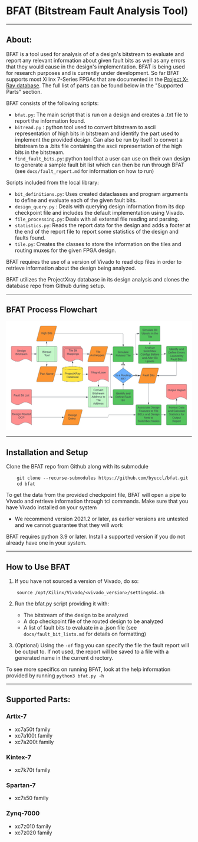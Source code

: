 # BFAT (Bitstream Fault Analysis Tool)

---

## About:

BFAT is a tool used for analysis of of a design's bitstream to evaluate and report any relevant information about given fault bits as well as any errors that they would cause in the design's implementation. BFAT is being used for research purposes and is currently under development. So far BFAT supports most Xilinx 7-Series FPGAs that are documented in the [Project X-Ray database](https://github.com/f4pga/prjxray-db). The full list of parts can be found below in the "Supported Parts" section. 

BFAT consists of the following scripts:

- `bfat.py`: The main script that is run on a design and creates a .txt file to report the information found.
- `bitread.py` : python tool used to convert bitstream to ascii representation of high bits in bitstream and identify the part used to implement the provided design. Can also be run by itself to convert a bitstream to a .bits file containing the ascii representation of the high bits in the bitstream.
- `find_fault_bits.py`: python tool that a user can use on their own design to generate a sample fault bit list which can then be run through BFAT (see `docs/fault_report.md` for information on how to run)

Scripts included from the local library:

- `bit_definitions.py`: Uses created dataclasses and program arguments to define and evaluate each of the given fault bits.
- `design_query.py` : Deals with querying design information from its dcp checkpoint file and includes the default implementation using Vivado.
- `file_processing.py`: Deals with all external file reading and parsing.
- `statistics.py`: Reads the report data for the design and adds a footer at the end of the report file to report some statistics of the design and faults found.
- `tile.py`: Creates the classes to store the information on the tiles and routing muxes for the given FPGA design.

BFAT requires the use of a version of Vivado to read dcp files in order to retrieve information about the design being analyzed.

BFAT utilizes the ProjectXray database in its design analysis and clones the database repo from Github during setup.

---

## BFAT Process Flowchart
![Image](./bfat_flowchart.png)

---

## Installation and Setup

Clone the BFAT repo from Github along with its submodule

```
    git clone --recurse-submodules https://github.com/byuccl/bfat.git
    cd bfat
```

To get the data from the provided checkpoint file, BFAT will open a pipe to Vivado and retrieve information through tcl commands. Make sure that you have Vivado installed on your system
* We recommend version 2021.2 or later, as earlier versions are untested and we cannot guarantee that they will work

BFAT requires python 3.9 or later. Install a supported version if you do not already have one in your system.

---

## How to Use BFAT

1. If you have not sourced a version of Vivado, do so:
```
    source /opt/Xilinx/Vivado/<vivado_version>/settings64.sh
```

2. Run the bfat.py script providing it with:
    - The bitstream of the design to be analyzed
    - A dcp checkpoint file of the routed design to be analyzed
    - A list of fault bits to evaluate in a .json file (see `docs/fault_bit_lists.md` for details on formatting)

3. (Optional) Using the `-of` flag you can specify the file the fault report will be output to. If not used, the report will be saved to a file with a generated name in the current directory.

To see more specifics on running BFAT, look at the help information provided by running `python3 bfat.py -h`

---

## Supported Parts:

### Artix-7
- xc7a50t family
- xc7a100t family
- xc7a200t family

### Kintex-7
- xc7k70t family

### Spartan-7
- xc7s50 family

### Zynq-7000
- xc7z010 family
- xc7z020 family
